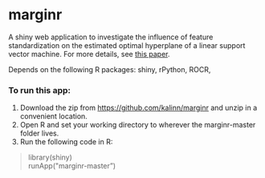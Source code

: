 # marginr

A shiny web application to investigate the influence of feature standardization on the estimated optimal hyperplane of a linear support vector machine.  For more details, see [this paper](http://www.sciencedirect.com/science/article/pii/S1053811916001531).

Depends on the following R packages: shiny, rPython, ROCR, 

### To run this app:

1. Download the zip from https://github.com/kalinn/marginr and unzip in a convenient location.
2. Open R and set your working directory to wherever the marginr-master folder lives.
3. Run the following code in R:

>	library(shiny)	
>	runApp("marginr-master”)
